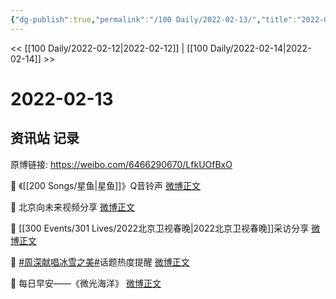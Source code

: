 ```yaml
---
{"dg-publish":true,"permalink":"/100 Daily/2022-02-13/","title":"2022-02-13","created":"2022-12-22T15:52:31.000+08:00","updated":"2023-01-09T17:24:41.734+08:00"}
---
```



<< [[100 Daily/2022-02-12\|2022-02-12]] | [[100 Daily/2022-02-14\|2022-02-14]] >>

# 2022-02-13

## 资讯站 记录

原博链接: https://weibo.com/6466290670/LfkUOfBxO

💫 《[[200 Songs/星鱼\|星鱼]]》Q音铃声 [微博正文](https://m.weibo.cn/6466290670/4736469024113843)

💫 北京向未来视频分享 [微博正文](https://m.weibo.cn/6466290670/4736393068413495)

💫 [[300 Events/301 Lives/2022北京卫视春晚\|2022北京卫视春晚]]采访分享 [微博正文](https://m.weibo.cn/6466290670/4736468096385670)

💫 [#周深献唱冰雪之美#](https://s.weibo.com/weibo?q=%23%E5%91%A8%E6%B7%B1%E7%8C%AE%E5%94%B1%E5%86%B0%E9%9B%AA%E4%B9%8B%E7%BE%8E%23)话题热度提醒 [微博正文](https://m.weibo.cn/6466290670/4736446454565196)

💫 每日早安——《微光海洋》 [微博正文](https://m.weibo.cn/6466290670/4736328682441089)
